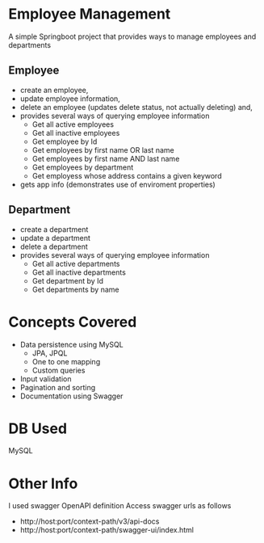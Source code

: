 # Employee Management
A simple Springboot project that provides ways to manage employees and departments
## Employee
- create an employee,
- update employee information,
- delete an employee (updates delete status, not actually deleting) and,
- provides several ways of querying employee information
  - Get all active employees
  - Get all inactive employees
  - Get employee by Id
  - Get employees by first name OR last name
  - Get employees by first name AND last name
  - Get employees by department
  - Get employess whose address contains a given keyword
- gets app info (demonstrates use of enviroment properties)

## Department
- create a department
- update a department
- delete a department
- provides several ways of querying employee information
  - Get all active departments
  - Get all inactive departments
  - Get department by Id
  - Get departments by name

# Concepts Covered
- Data persistence using MySQL
  - JPA, JPQL
  - One to one mapping
  - Custom queries
- Input validation
- Pagination and sorting
- Documentation using Swagger

# DB Used
MySQL

# Other Info
I used swagger OpenAPI definition
Access swagger urls as follows
- http://host:port/context-path/v3/api-docs
- http://host:port/context-path/swagger-ui/index.html

